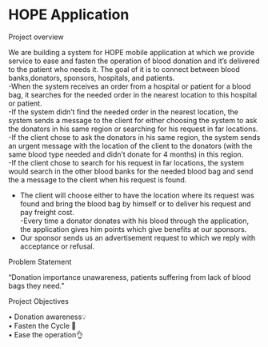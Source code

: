 # HOPE Application
Project overview   

We are building a system for HOPE mobile application at which we provide service to ease and fasten the operation of blood donation and it’s delivered to the patient who needs it. The goal of it is to connect between blood banks,donators, sponsors, hospitals, and patients.    
-When the system receives an order from a hospital or patient for a blood bag, 
it searches for the needed order in the nearest location to this hospital or 
patient.  
-If the system didn’t find the needed order in the nearest location, the system 
sends a message to the client for either choosing the system to ask the 
donators in his same region or searching for his request in far locations.  
-If the client chose to ask the donators in his same region, the system sends an 
urgent message with the location of the client to the donators (with the same 
blood type needed and didn’t donate for 4 months) in this region.  
-If the client chose to search for his request in far locations, the system would 
search in the other blood banks for the needed blood bag and send the a 
message to the client when his request is found.  
- The client will choose either to have the location where its request was found 
and bring the blood bag by himself or to deliver his request and pay freight 
cost.  
-Every time a donator donates with his blood through the application, the 
application gives him points which give benefits at our sponsors.
- Our sponsor sends us an advertisement request to which we reply with 
acceptance or refusal.  

Problem Statement  

“Donation importance unawareness, patients suffering from lack of blood bags 
they need.”  

Project Objectives  

• Donation awareness💡  
• Fasten the Cycle 🏃  
• Ease the operation👌
